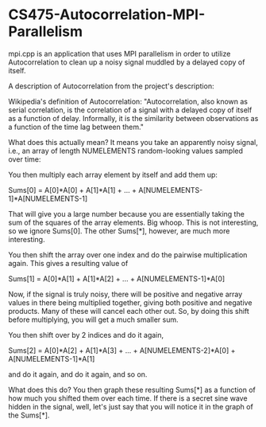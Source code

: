 # CS475-Autocorrelation-MPI-Parallelism

mpi.cpp is an application that uses MPI parallelism in order to utilize Autocorrelation to clean up a noisy signal muddled by a delayed copy of itself.


A description of Autocorrelation from the project's description:

Wikipedia's definition of Autocorrelation:
"Autocorrelation, also known as serial correlation, is the correlation of a signal with a delayed copy of itself as a function of delay. Informally, it is the similarity between observations as a function of the time lag between them."

What does this actually mean? It means you take an apparently noisy signal, i.e., an array of length NUMELEMENTS random-looking values sampled over time:

You then multiply each array element by itself and add them up:

Sums[0] = A[0]\*A[0] + A[1]\*A[1] + ... + A[NUMELEMENTS-1]\*A[NUMELEMENTS-1]

That will give you a large number because you are essentially taking the sum of the squares of the array elements. Big whoop. This is not interesting, so we ignore Sums[0]. The other Sums[\*], however, are much more interesting.

You then shift the array over one index and do the pairwise multiplication again. This gives a resulting value of

Sums[1] = A[0]\*A[1] + A[1]\*A[2] + ... + A[NUMELEMENTS-1]\*A[0]

Now, if the signal is truly noisy, there will be positive and negative array values in there being multiplied together, giving both positive and negative products. Many of these will cancel each other out. So, by doing this shift before multiplying, you will get a much smaller sum.

You then shift over by 2 indices and do it again,

Sums[2] = A[0]\*A[2] + A[1]\*A[3] + ... + A[NUMELEMENTS-2]\*A[0] + A[NUMELEMENTS-1]\*A[1]

and do it again, and do it again, and so on. 

What does this do? You then graph these resulting Sums[\*] as a function of how much you shifted them over each time. If there is a secret sine wave hidden in the signal, well, let's just say that you will notice it in the graph of the Sums[\*].
